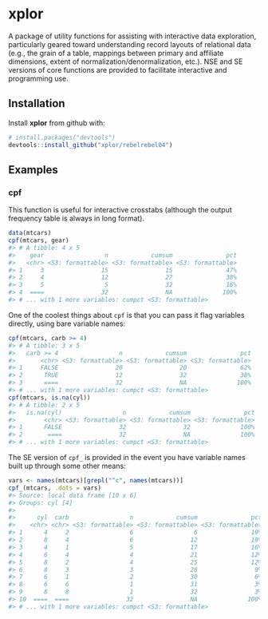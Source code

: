 
<!-- README.md is generated from README.Rmd. Please edit that file -->
xplor
=====

A package of utility functions for assisting with interactive data exploration, particularly geared toward understanding record layouts of relational data (e.g., the grain of a table, mappings between primary and affiliate dimensions, extent of normalization/denormalization, etc.). NSE and SE versions of core functions are provided to facilitate interactive and programming use.

Installation
------------

Install **xplor** from github with:

``` r
# install.packages("devtools")
devtools::install_github("xplor/rebelrebel04")
```

Examples
--------

### cpf

This function is useful for interactive crosstabs (although the output frequency table is always in long format).

``` r
data(mtcars)
cpf(mtcars, gear)
#> # A tibble: 4 x 5
#>    gear                 n            cumsum               pct
#>   <chr> <S3: formattable> <S3: formattable> <S3: formattable>
#> 1     3                15                15               47%
#> 2     4                12                27               38%
#> 3     5                 5                32               16%
#> 4  ====                32                NA              100%
#> # ... with 1 more variables: cumpct <S3: formattable>
```

One of the coolest things about `cpf` is that you can pass it flag variables directly, using bare variable names:

``` r
cpf(mtcars, carb >= 4)
#> # A tibble: 3 x 5
#>   carb >= 4                 n            cumsum               pct
#>       <chr> <S3: formattable> <S3: formattable> <S3: formattable>
#> 1     FALSE                20                20               62%
#> 2      TRUE                12                32               38%
#> 3      ====                32                NA              100%
#> # ... with 1 more variables: cumpct <S3: formattable>
cpf(mtcars, is.na(cyl))
#> # A tibble: 2 x 5
#>   is.na(cyl)                 n            cumsum               pct
#>        <chr> <S3: formattable> <S3: formattable> <S3: formattable>
#> 1      FALSE                32                32              100%
#> 2       ====                32                NA              100%
#> # ... with 1 more variables: cumpct <S3: formattable>
```

The SE version of `cpf_` is provided in the event you have variable names built up through some other means:

``` r
vars <- names(mtcars)[grepl("^c", names(mtcars))]
cpf_(mtcars, .dots = vars)
#> Source: local data frame [10 x 6]
#> Groups: cyl [4]
#> 
#>      cyl  carb                 n            cumsum               pct
#>    <chr> <chr> <S3: formattable> <S3: formattable> <S3: formattable>
#> 1      4     2                 6                 6               19%
#> 2      8     4                 6                12               19%
#> 3      4     1                 5                17               16%
#> 4      6     4                 4                21               12%
#> 5      8     2                 4                25               12%
#> 6      8     3                 3                28                9%
#> 7      6     1                 2                30                6%
#> 8      6     6                 1                31                3%
#> 9      8     8                 1                32                3%
#> 10  ====  ====                32                NA              100%
#> # ... with 1 more variables: cumpct <S3: formattable>
```
